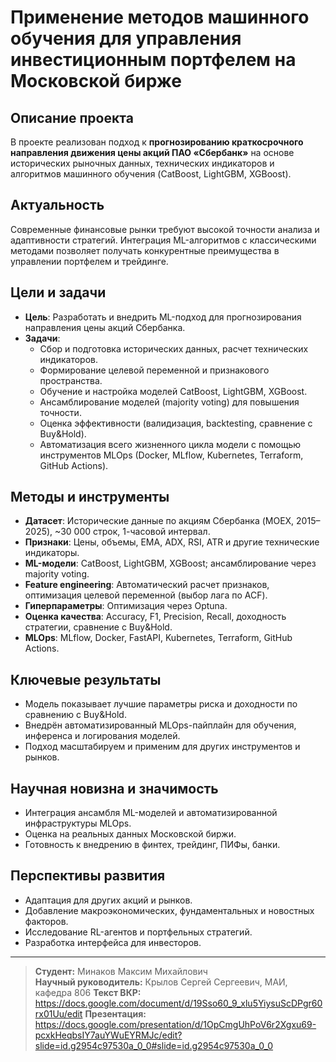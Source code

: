 # Применение методов машинного обучения для управления инвестиционным портфелем на Московской бирже

## Описание проекта

В проекте реализован подход к **прогнозированию краткосрочного направления движения цены акций ПАО «Сбербанк»** на основе исторических рыночных данных, технических индикаторов и алгоритмов машинного обучения (CatBoost, LightGBM, XGBoost).

## Актуальность

Современные финансовые рынки требуют высокой точности анализа и адаптивности стратегий. Интеграция ML-алгоритмов с классическими методами позволяет получать конкурентные преимущества в управлении портфелем и трейдинге.

## Цели и задачи

- **Цель**: Разработать и внедрить ML-подход для прогнозирования направления цены акций Сбербанка.
- **Задачи**:
    - Сбор и подготовка исторических данных, расчет технических индикаторов.
    - Формирование целевой переменной и признакового пространства.
    - Обучение и настройка моделей CatBoost, LightGBM, XGBoost.
    - Ансамблирование моделей (majority voting) для повышения точности.
    - Оценка эффективности (валидизация, backtesting, сравнение с Buy&Hold).
    - Автоматизация всего жизненного цикла модели с помощью инструментов MLOps (Docker, MLflow, Kubernetes, Terraform, GitHub Actions).

## Методы и инструменты

- **Датасет**: Исторические данные по акциям Сбербанка (MOEX, 2015–2025), ~30 000 строк, 1-часовой интервал.
- **Признаки**: Цены, объемы, EMA, ADX, RSI, ATR и другие технические индикаторы.
- **ML-модели**: CatBoost, LightGBM, XGBoost; ансамблирование через majority voting.
- **Feature engineering**: Автоматический расчет признаков, оптимизация целевой переменной (выбор лага по ACF).
- **Гиперпараметры**: Оптимизация через Optuna.
- **Оценка качества**: Accuracy, F1, Precision, Recall, доходность стратегии, сравнение с Buy&Hold.
- **MLOps**: MLflow, Docker, FastAPI, Kubernetes, Terraform, GitHub Actions.

## Ключевые результаты

- Модель показывает лучшие параметры риска и доходности по сравнению с Buy&Hold.
- Внедрён автоматизированный MLOps-пайплайн для обучения, инференса и логирования моделей.
- Подход масштабируем и применим для других инструментов и рынков.

## Научная новизна и значимость

- Интеграция ансамбля ML-моделей и автоматизированной инфраструктуры MLOps.
- Оценка на реальных данных Московской биржи.
- Готовность к внедрению в финтех, трейдинг, ПИФы, банки.

## Перспективы развития

- Адаптация для других акций и рынков.
- Добавление макроэкономических, фундаментальных и новостных факторов.
- Исследование RL-агентов и портфельных стратегий.
- Разработка интерфейса для инвесторов.

---

> **Студент:** Минаков Максим Михайлович  
> **Научный руководитель:** Крылов Сергей Сергеевич, МАИ, кафедра 806
> **Текст ВКР:** https://docs.google.com/document/d/19Sso60_9_xlu5YiysuScDPgr60rx01Uu/edit
> **Презентация:** https://docs.google.com/presentation/d/1OpCmgUhPoV6r2Xgxu69-pcxkHeqbsIY7auYWuEYRMJc/edit?slide=id.g2954c97530a_0_0#slide=id.g2954c97530a_0_0